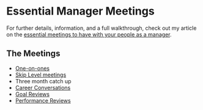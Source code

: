 # Essential Manager Meetings
For further details, information, and a full walkthrough, check out my article on the [essential meetings to have with your people as a manager](https://ajahne.github.io/blog/leadership/2019/07/24/essential-meetings-to-have-with-your-people-as-a-manager.html).

## The Meetings
- [One-on-ones](https://ajahne.github.io/blog/leadership/2019/07/24/essential-meetings-to-have-with-your-people-as-a-manager.html#one-on-ones)
- [Skip Level meetings](https://ajahne.github.io/blog/leadership/2019/07/24/essential-meetings-to-have-with-your-people-as-a-manager.html#skip-level-meetings)
- Three month catch up
- [Career Conversations](https://ajahne.github.io/blog/leadership/2019/07/24/essential-meetings-to-have-with-your-people-as-a-manager.html#career-conversations)
- [Goal Reviews](https://ajahne.github.io/blog/leadership/2019/07/24/essential-meetings-to-have-with-your-people-as-a-manager.html#goal-reviews)
- [Performance Reviews](https://ajahne.github.io/blog/leadership/2019/07/24/essential-meetings-to-have-with-your-people-as-a-manager.html#performance-reviews)
